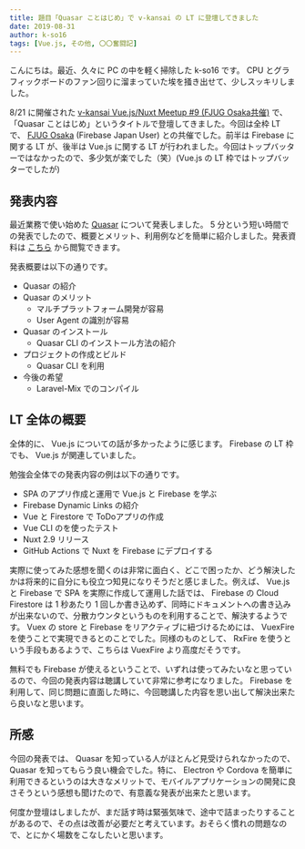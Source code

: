 ```yaml
---
title: 題目「Quasar ことはじめ」で v-kansai の LT に登壇してきました
date: 2019-08-31
author: k-so16
tags: [Vue.js, その他, 〇〇奮闘記]
---
```


こんにちは。最近、久々に PC の中を軽く掃除した k-so16 です。 CPU とグラフィックボードのファン回りに溜まっていた埃を掻き出せて、少しスッキリしました。

8/21 に開催された [v-kansai Vue.js/Nuxt Meetup #9 (FJUG Osaka共催)](https://vuekansai.connpass.com/event/137411/) で、「Quasar ことはじめ」というタイトルで登壇してきました。今回は全枠 LT で、 [FJUG Osaka](https://fjug-osaka.connpass.com/) (Firebase Japan User) との共催でした。前半は Firebase に関する LT が、後半は Vue.js に関する LT が行われました。今回はトップバッターではなかったので、多少気が楽でした（笑）(Vue.js の LT 枠ではトップバッターでしたが)


## 発表内容
最近業務で使い始めた [Quasar](https://quasar.dev/) について発表しました。 5 分という短い時間での発表でしたので、概要とメリット、利用例などを簡単に紹介しました。発表資料は [こちら](https://speakerdeck.com/azuki/quasar-kotohazime) から閲覧できます。

発表概要は以下の通りです。

- Quasar の紹介
- Quasar のメリット
    - マルチプラットフォーム開発が容易
    - User Agent の識別が容易
- Quasar のインストール
    - Quasar CLI のインストール方法の紹介
- プロジェクトの作成とビルド
    - Quasar CLI を利用
- 今後の希望
    - Laravel-Mix でのコンパイル


## LT 全体の概要
全体的に、 Vue.js についての話が多かったように感じます。 Firebase の LT 枠でも、 Vue.js が関連していました。

勉強会全体での発表内容の例は以下の通りです。

- SPA のアプリ作成と運用で Vue.js と Firebase を学ぶ
- Firebase Dynamic Links の紹介
- Vue と Firestore で ToDoアプリの作成
- Vue CLI のを使ったテスト
- Nuxt 2.9 リリース
- GitHub Actions で Nuxt を Firebase にデプロイする

実際に使ってみた感想を聞くのは非常に面白く、どこで困ったか、どう解決したかは将来的に自分にも役立つ知見になりそうだと感じました。例えば、 Vue.js と Firebase で SPA を実際に作成して運用した話では、 Firebase の Cloud Firestore は 1 秒あたり 1 回しか書き込めず、同時にドキュメントへの書き込みが出来ないので、分散カウンタというものを利用することで、解決するようです。 Vuex の store と Firebase をリアクティブに紐づけるためには、 VuexFire を使うことで実現できるとのことでした。同様のものとして、 RxFire を使うという手段もあるようで、こちらは VuexFire より高度だそうです。

無料でも Firebase が使えるということで、いずれは使ってみたいなと思っているので、今回の発表内容は聴講していて非常に参考になりました。 Firebase を利用して、同じ問題に直面した時に、今回聴講した内容を思い出して解決出来たら良いなと思います。


## 所感
今回の発表では、 Quasar を知っている人がほとんど見受けられなかったので、 Quasar を知ってもらう良い機会でした。特に、 Electron や Cordova を簡単に利用できるというのは大きなメリットで、モバイルアプリケーションの開発に良さそうという感想も聞けたので、有意義な発表が出来たと思います。

何度か登壇はしましたが、まだ話す時は緊張気味で、途中で詰まったりすることがあるので、その点は改善が必要だと考えています。おそらく慣れの問題なので、とにかく場数をこなしたいと思います。